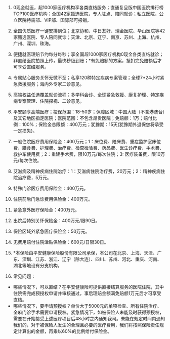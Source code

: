 1. 0现金就医，超1000家医疗机构享各类直结服务；直通复旦版中国医院排行榜TOP100医疗机构；全国42家甄选医院，专人驻点、陪同就诊；私立医院，公立医院特需部、VIP部、国际部可报销。

2. 全国优质医疗一键安排到位；北京协和、中日友好、瑞金医院、华山医院等42家甄选医院、专人陪同就诊；天津、北京、辽宁、南京、苏州、上海、杭州、广州、深圳、珠海。

3. 便捷就医理赔节约每分每秒；享全国超1000家医疗机构0现金各类直结就诊；非直结医院拍照上传，最快秒级到账；*有免赔额的方案，抵扣完免赔额后才可享受直结服务。

4. 专属贴心服务关怀无微不至；私享120种特定疾病专案管理；全球7*24小时紧急救援服务；海内外专家二诊意见。

5. 高端权益任选覆盖就诊流程；多学科会诊、全球紧急救援、康复护理、特定疾病专案管理、住院探视、二诊意见。

6. 平安颐享高端医疗；投保范围：18-50岁；保障区域：中国大陆（不含港澳台）及其它地区指定医院；医院范围：不包含昂贵医院；免赔额：1万；赔付比例：100%；保险金总限额：400万元；犹豫期：15天(犹豫期外退保您将承受一定损失)。

7. 一般住院医疗费用保险金：400万元；1：床位费、陪床费、重症监护室床位费、膳食费、护理费、治疗费、检查检验费、药品费、医生诊疗费、手术费、救护车使用费；2：重建手术费，限10万元/每次住院；3: 医疗装备费，限10万元/每次住院。

8. 艾滋病及精神疾病住院治疗：1：艾滋病住院治疗费，20万元；2：精神疾病住院治疗费，5万元。

9. 特殊门诊医疗费用保险金：400万元。

10. 住院前后门急诊费用保险金：400万元。

11. 紧急意外医疗保险金：400万元。

12. 出院后特别关怀保险金：400万元/限90日。

13. 保险区域外紧急医疗保险金：50万元。

14. 无费用赔付住院津贴保险金：600元/日限30日。

15. *本保险由平安健康保险股份有限公司承保，本公司在北京、上海、天津、广东、深圳、江苏、浙江、辽宁（除大连）、四川、苏州、河北、重庆、河南、湖北等地设有分支机构。

16. 常见问题：
   - 哪些情况下，可以直结？在平安健康险可提供直接结算服务的医院住院，其中住院需完成预授权申请并审核通过，事后理赔金额满免赔额1万元后才可享受直结。
   - 哪些情况下，要申请预授权？单价大于5000元的单项检查、所有住院治疗、全麻门诊手术需要申请授权。紧急情况下，如被保险人未能及时获得预授权，需要在开始接受上述医疗项目后48小时之内通知我司。未能在规定时间内通知我们的，对于被保险人发生的合理且必要的医疗费用，我们将按照保险责任规定计算出的金额，再乘以60%的比例给付保险金。